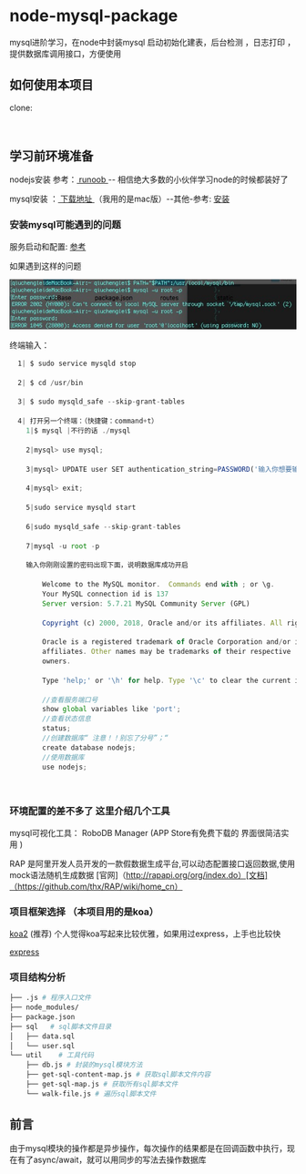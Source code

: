 # node-mysql-package
mysql进阶学习，在node中封装mysql 启动初始化建表，后台检测 ，日志打印 ，提供数据库调用接口，方便使用   

## 如何使用本项目
clone:
```js
 
```

## 学习前环境准备
nodejs安装 参考：[ runoob ](http://www.runoob.com/nodejs/nodejs-mysql.html) -- 相信绝大多数的小伙伴学习node的时候都装好了

mysql安装 ：[ 下载地址 ](https://www.mysql.com/downloads/) （我用的是mac版）--其他-参考: [ 安装 ](http://www.runoob.com/mysql/mysql-install.html) 


### 安装mysql可能遇到的问题
服务启动和配置: [ 参考 ](https://jingyan.baidu.com/article/e6c8503c51ee97e54e1a186d.html) 

如果遇到这样的问题

![image](Jietu20180406-001641.jpg)

终端输入：

```js
  1| $ sudo service mysqld stop
  
  2| $ cd /usr/bin
  
  3| $ sudo mysqld_safe --skip-grant-tables
  
  4| 打开另一个终端：（快捷键：command+t）
    1|$ mysql |不行的话 ./mysql
    
    2|mysql> use mysql;
    
    3|mysql> UPDATE user SET authentication_string=PASSWORD('输入你想要输入的密码') WHERE user = 'root';
    
    4|mysql> exit;
    
    5|sudo service mysqld start
    
    6|sudo mysqld_safe --skip-grant-tables
    
    7|mysql -u root -p
    
    输入你刚刚设置的密码出现下面，说明数据库成功开启 
    
        Welcome to the MySQL monitor.  Commands end with ; or \g.
        Your MySQL connection id is 137
        Server version: 5.7.21 MySQL Community Server (GPL)

        Copyright (c) 2000, 2018, Oracle and/or its affiliates. All rights reserved.

        Oracle is a registered trademark of Oracle Corporation and/or its
        affiliates. Other names may be trademarks of their respective
        owners.

        Type 'help;' or '\h' for help. Type '\c' to clear the current input statement.
        
        //查看服务端口号
        show global variables like 'port'; 
        //查看状态信息
        status; 
        //创建数据库“ 注意！！别忘了分号”；“
        create database nodejs; 
        //使用数据库
        use nodejs; 
        
       
```


### 环境配置的差不多了 这里介绍几个工具
mysql可视化工具： RoboDB Manager (APP Store有免费下载的 界面很简洁实用 )

RAP 是阿里开发人员开发的一款假数据生成平台,可以动态配置接口返回数据,使用mock语法随机生成数据 [官网]（http://rapapi.org/org/index.do）[文档]（https://github.com/thx/RAP/wiki/home_cn）


### 项目框架选择 （本项目用的是koa）
[koa2](https://koa.bootcss.com) (推荐) 个人觉得koa写起来比较优雅，如果用过express，上手也比较快

[express](http://www.expressjs.com.cn/4x/api.html)


### 项目结构分析
``` sh
├── .js # 程序入口文件
├── node_modules/
├── package.json
├── sql   # sql脚本文件目录
│   ├── data.sql
│   └── user.sql
└── util    # 工具代码
    ├── db.js # 封装的mysql模块方法
    ├── get-sql-content-map.js # 获取sql脚本文件内容
    ├── get-sql-map.js # 获取所有sql脚本文件
    └── walk-file.js # 遍历sql脚本文件
```























## 前言
由于mysql模块的操作都是异步操作，每次操作的结果都是在回调函数中执行，现在有了async/await，就可以用同步的写法去操作数据库

